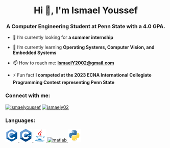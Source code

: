 <h1 align="center">Hi 👋, I'm Ismael Youssef</h1>
<h3 align="center">A Computer Engineering Student at Penn State with a 4.0 GPA.</h3>

- 🔭 I’m currently looking for **a summer internship**

- 🌱 I’m currently learning **Operating Systems, Computer Vision, and Embedded Systems**

- 📫 How to reach me: **IsmaelY2002@gmail.com**

- ⚡ Fun fact **I competed at the 2023 ECNA International Collegiate Programming Contest representing Penn State**

<h3 align="left">Connect with me:</h3>
<p align="left">
<a href="https://linkedin.com/in/ismaelyoussef" target="blank"><img align="center" src="https://raw.githubusercontent.com/rahuldkjain/github-profile-readme-generator/master/src/images/icons/Social/linked-in-alt.svg" alt="ismaelyoussef" height="30" width="40" /></a>
<a href="https://www.leetcode.com/ismaely02" target="blank"><img align="center" src="https://raw.githubusercontent.com/rahuldkjain/github-profile-readme-generator/master/src/images/icons/Social/leet-code.svg" alt="ismaely02" height="30" width="40" /></a>
</p>

<h3 align="left">Languages:</h3>
<p align="left"> <a href="https://www.cprogramming.com/" target="_blank" rel="noreferrer"> <img src="https://raw.githubusercontent.com/devicons/devicon/master/icons/c/c-original.svg" alt="c" width="40" height="40"/> </a> <a href="https://www.w3schools.com/cpp/" target="_blank" rel="noreferrer"> <img src="https://raw.githubusercontent.com/devicons/devicon/master/icons/cplusplus/cplusplus-original.svg" alt="cplusplus" width="40" height="40"/> </a> <a href="https://www.java.com" target="_blank" rel="noreferrer"> <img src="https://raw.githubusercontent.com/devicons/devicon/master/icons/java/java-original.svg" alt="java" width="40" height="40"/> </a> <a href="https://www.mathworks.com/" target="_blank" rel="noreferrer"> <img src="https://upload.wikimedia.org/wikipedia/commons/2/21/Matlab_Logo.png" alt="matlab" width="40" height="40"/> </a> <a href="https://www.python.org" target="_blank" rel="noreferrer"> <img src="https://raw.githubusercontent.com/devicons/devicon/master/icons/python/python-original.svg" alt="python" width="40" height="40"/> </a> </p>
